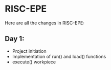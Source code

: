 # RISC-EPE
Here are all the changes in RISC-EPE:
## Day 1:
- Project initiation
- Implementation of run() and load() functions
- execute() workpiece